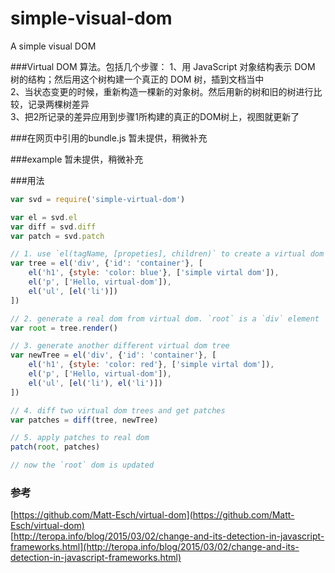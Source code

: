 # simple-visual-dom
A simple visual DOM

###Virtual DOM 算法。包括几个步骤：
1、用 JavaScript 对象结构表示 DOM 树的结构；然后用这个树构建一个真正的 DOM 树，插到文档当中<br>
2、当状态变更的时候，重新构造一棵新的对象树。然后用新的树和旧的树进行比较，记录两棵树差异<br>
3、把2所记录的差异应用到步骤1所构建的真正的DOM树上，视图就更新了

###在网页中引用的bundle.js 
  暂未提供，稍微补充
  
###example 
  暂未提供，稍微补充
  
###用法

```javascript
var svd = require('simple-virtual-dom')

var el = svd.el
var diff = svd.diff
var patch = svd.patch

// 1. use `el(tagName, [propeties], children)` to create a virtual dom tree
var tree = el('div', {'id': 'container'}, [
    el('h1', {style: 'color: blue'}, ['simple virtal dom']),
    el('p', ['Hello, virtual-dom']),
    el('ul', [el('li')])
])

// 2. generate a real dom from virtual dom. `root` is a `div` element
var root = tree.render()

// 3. generate another different virtual dom tree
var newTree = el('div', {'id': 'container'}, [
    el('h1', {style: 'color: red'}, ['simple virtal dom']),
    el('p', ['Hello, virtual-dom']),
    el('ul', [el('li'), el('li')])
])

// 4. diff two virtual dom trees and get patches
var patches = diff(tree, newTree)

// 5. apply patches to real dom
patch(root, patches)

// now the `root` dom is updated
```

### 参考

[https://github.com/Matt-Esch/virtual-dom](https://github.com/Matt-Esch/virtual-dom) <br>
[http://teropa.info/blog/2015/03/02/change-and-its-detection-in-javascript-frameworks.html](http://teropa.info/blog/2015/03/02/change-and-its-detection-in-javascript-frameworks.html)
